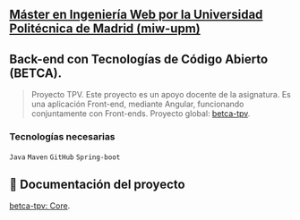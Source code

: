 ## [Máster en Ingeniería Web por la Universidad Politécnica de Madrid (miw-upm)](http://miw.etsisi.upm.es)
## Back-end con Tecnologías de Código Abierto (BETCA).
> Proyecto TPV. Este proyecto es un apoyo docente de la asignatura. Es una aplicación Front-end,
mediante Angular, funcionando conjuntamente con Front-ends. Proyecto global: [betca-tpv](https://github.com/miw-upm/betca-tpv).

### Tecnologías necesarias
`Java` `Maven` `GitHub` `Spring-boot` 

## :book: Documentación del proyecto
[betca-tpv: Core](https://github.com/miw-upm/betca-tpv#arquitectura-del-front-end-spring-core-mediante-arquitectura-hexagonal).
